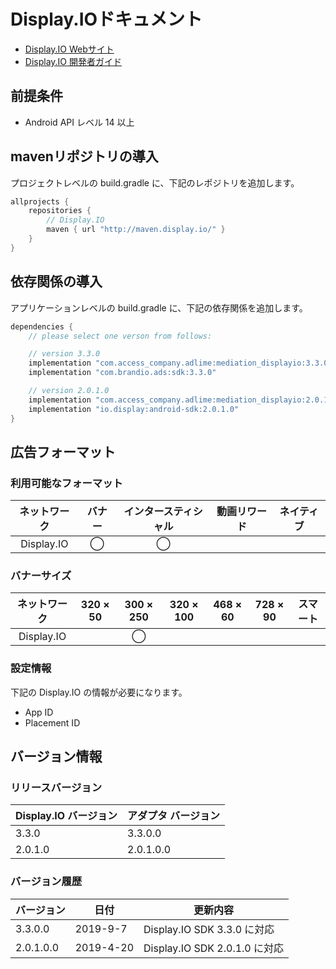 # Display.IOドキュメント
- [Display.IO Webサイト](https://developers.display.io)
- [Display.IO 開発者ガイド](https://support.display.io/hc/en-us/categories/360001149554-Android)

## 前提条件
- Android API レベル 14 以上

## mavenリポジトリの導入
プロジェクトレベルの build.gradle に、下記のレポジトリを追加します。

```java
allprojects {
    repositories {
        // Display.IO
        maven { url "http://maven.display.io/" }
    }
}
```

## 依存関係の導入
アプリケーションレベルの build.gradle に、下記の依存関係を追加します。

```java
dependencies {
    // please select one verson from follows:

    // version 3.3.0
    implementation "com.access_company.adlime:mediation_displayio:3.3.0.0"
    implementation "com.brandio.ads:sdk:3.3.0"

    // version 2.0.1.0
    implementation "com.access_company.adlime:mediation_displayio:2.0.1.0.0"
    implementation "io.display:android-sdk:2.0.1.0"
}
```

## 広告フォーマット

### 利用可能なフォーマット

|ネットワーク|バナー|インタースティシャル|動画リワード|ネイティブ|
|:------: |:---:|:----------:|:------:|:----:|
| Display.IO | ◯    | ◯          |       |    |

### バナーサイズ
|ネットワーク     |320 × 50 |300 × 250 |320 × 100 |468 × 60 |728 × 90 |スマート |
|:----------:|:-----:|:------:|:------:|:-----:|:-----:|:----:|
| Display.IO |       | ◯      |        |       |       |      |

### 設定情報
下記の Display.IO の情報が必要になります。   
- App ID  
- Placement ID

## バージョン情報

### リリースバージョン
| Display.IO バージョン| アダプタ バージョン|
|:-----------------|:--------------|
| 3.3.0            | 3.3.0.0       |
| 2.0.1.0          | 2.0.1.0.0      |




### バージョン履歴
| バージョン        |  日付          |  更新内容                |
|-------------|-----------------|---------------------|
| 3.3.0.0   |  2019-9-7      |Display.IO SDK 3.3.0 に対応     |
| 2.0.1.0.0   |  2019-4-20      |Display.IO SDK 2.0.1.0 に対応     |
